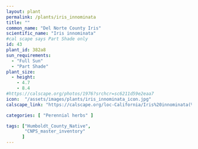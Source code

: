 ```yaml
---
layout: plant                                                              
permalink: /plants/iris_innominata
title: ""
common_name: "Del Norte County Iris"
scientific_name: "Iris innominata"
#cal scape says Part Shade only
id: 43
plant_id: 382a8
sun_requirements:
  - "Full Sun"
  - "Part Shade"
plant_size:
  - height: 
    - 4.7
    - 8.4
#https://calscape.org/photos/1976?srchcr=sc6211d59e2eaa7
icon:  "/assets/images/plants/iris_innominata_icon.jpg"
calscape_link: "https://calscape.org/loc-California/Iris%20innominata(%20)"

categories: [ "Perennial herbs" ]

tags: ["Humboldt_County_Native",
       "CNPS_master_inventory"
      ]
---
```


